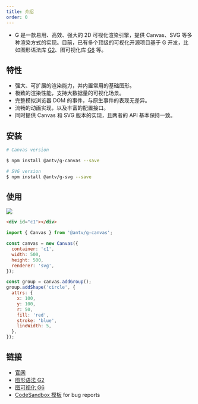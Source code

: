 ```yaml
---
title: 介绍
order: 0
---
```


- G 是一款易用、高效、强大的 2D 可视化渲染引擎，提供 Canvas、SVG 等多种渲染方式的实现。目前，已有多个顶级的可视化开源项目基于 G 开发，比如图形语法库 [G2](https://antv.alipay.com/g2)、图可视化库 [G6](https://antv.alipay.com/g6) 等。

## 特性

- 强大、可扩展的渲染能力，并内置常用的基础图形。
- 极致的渲染性能，支持大数据量的可视化场景。
- 完整模拟浏览器 DOM 的事件，与原生事件的表现无差异。
- 流畅的动画实现，以及丰富的配置接口。
- 同时提供 Canvas 和 SVG 版本的实现，且两者的 API 基本保持一致。

## 安装

```bash
# Canvas version

$ npm install @antv/g-canvas --save

# SVG version
$ npm install @antv/g-svg --save
```

## 使用

![](https://cdn.nlark.com/yuque/0/2019/png/103291/1572431709730-2e84bca7-e4e0-47b9-b7a5-11844ba6b331.png)

```html
<div id="c1"></div>
```

```js
import { Canvas } from '@antv/g-canvas';

const canvas = new Canvas({
  container: 'c1',
  width: 500,
  height: 500,
  renderer: 'svg',
});

const group = canvas.addGroup();
group.addShape('circle', {
  attrs: {
    x: 100,
    y: 100,
    r: 50,
    fill: 'red',
    stroke: 'blue',
    lineWidth: 5,
  },
});
```

## 链接

- [官网](https://antv.alipay.com/g)
- [图形语法 G2](https://antv.alipay.com/g2)
- [图可视化 G6](https://antv.alipay.com/g6)
- [CodeSandbox 模板](https://codesandbox.io/s/g-reproducible-demo-1quml) for bug reports
